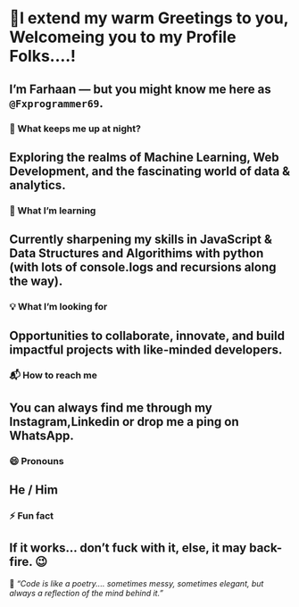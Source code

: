 # 👋I extend my warm Greetings to you, Welcomeing you to my Profile Folks....!  
I’m **Farhaan** — but you might know me here as `@Fxprogrammer69`.
---
### 👀 What keeps me up at night?
Exploring the realms of **Machine Learning**, **Web Development**, and the fascinating world of **data & analytics**.  
---
### 🌱 What I’m learning
Currently sharpening my skills in **JavaScript** & **Data Structures and Algorithims with python** (with lots of console.logs and recursions along the way).
---
### 💡 What I’m looking for
Opportunities to **collaborate, innovate, and build impactful projects** with like-minded developers.  
---
### 📬 How to reach me
You can always find me through my **Instagram**,**Linkedin** or drop me a ping on **WhatsApp**.  
---
### 😄 Pronouns
He / Him  
---
### ⚡ Fun fact
If it works... **don’t fuck with it, else, it may back-fire.** 😉  
---
💫 *“Code is like a poetry.... sometimes messy, sometimes elegant, but always a reflection of the mind behind it.”*


<!---
Fxprogrammer69/Fxprogrammer69 is a ✨ special ✨ repository because its `README.md` (this file) appears on your GitHub profile.
You can click the Preview link to take a look at your changes.
--->
